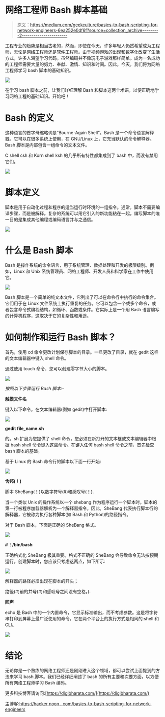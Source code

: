 # 网络工程师 Bash 脚本基础

> 原文：<https://medium.com/geekculture/basics-to-bash-scripting-for-network-engineers-6ea252e0df6f?source=collection_archive---------2----------------------->

工程专业的趋势是相当古老的，然而，即使在今天，许多年轻人仍然希望成为工程师，无论是网络工程师还是软件工程师。由于视频游戏的出现和数字化改变了生活方式，许多人渴望学习代码。虽然编码并不像玩电子游戏那样简单。成为一名成功的工程师需要大量的努力、奉献、激情、知识和时间。因此，今天，我们将为网络工程师学习 bash 脚本的基础知识。

![](img/6c2211f8607feafd2cac7cb877ec6e19.png)

在学习 bash 脚本之前，让我们详细理解 Bash 和脚本这两个术语，以便正确地学习网络工程的基础知识。开始吧！

# **Bash 的定义**

这种语言的首字母缩略词是“Bourne-Again Shell”。Bash 是一个命令语言解释器。它可以在很多系统上使用，在 GNU/Linux 上，它充当默认的命令解释器。Bash 脚本是内部包含一组命令的文本文件。

C shell csh 和 Korn shell ksh 的几乎所有特性都集成到了 bash 中，而没有禁用它们。

![](img/95dd6c98a6735ebacc2246766cdcbd69.png)

# **脚本定义**

脚本是用于自动化过程和程序的适当运行时环境的一组指令。通常，脚本不需要编译步骤，而是被解释。复杂的系统可以用它引入的新功能粘在一起。编写脚本的唯一目的是集成其他编程或编码语言并与之通信。

![](img/b19304b394a3a27cd253c4af35b4f475.png)

# **什么是 Bash 脚本**

Bash 是操作系统的命令语言，用于系统管理、数据处理和开发的极限级别。例如，Linux 和 Unix 系统管理员、网络工程师、开发人员和科学家在工作中使用它。

![](img/0023a16ead5af20657ca777bf3e8ca83.png)

Bash 脚本是一个简单的纯文本文件，它列出了可以在命令行中执行的命令集合。它们用于在 Linux 文件系统上执行重复的任务。它可以包含一个或多个命令，或者包含命令式编程结构，如循环、函数或条件。它实际上是一个用 Bash 语言编写的计算机程序，这取决于它的复杂性和用途。

# **如何制作和运行 Bash 脚本？**

首先，使用 cd 命令更改计划保存脚本的目录。一旦更改了目录，就在 gedit 这样的文本编辑器中键入 shell 命令。

通过使用 touch 命令，您可以创建零字节大小的脚本。

![](img/b3bb95ff8d3e7d2ae19691730732b296.png)

*按照以下步骤运行 Bash 脚本:-*

**触摸文件名**

键入以下命令，在文本编辑器(例如 gedit)中打开脚本:

![](img/2068ba8f1566e478265c61ec02a6523f.png)

**gedit file_name.sh**

的。sh 扩展为您提供了 shell 命令，您必须在新打开的文本框或文本编辑器中根据 bash shell 命令键入这些命令。在键入任何 bash shell 命令之前，首先检查 bash 脚本的基础。

基于 Linux 的 Bash 命令行的脚本以下面一行开始:

![](img/d35900bed1b92ae4f63cb7f88a8e2bdb.png)

**舍邦(！)**

脚本 SheBang(！)以数字符号(#)和感叹号(！).

当一个类似 Unix 的操作系统以一个 shebang 作为程序运行一个脚本时，脚本的第一行被程序加载器解析为一个解释器指令。因此，SheBang 代表执行脚本行的解释器，它被称为执行各种脚本(如 Bash 和 Python)的路径指令。

对于 Bash 脚本，下面是正确的 SheBang 格式。

![](img/da2db609fa1f1b2c552d9708c59fde3d.png)

**#！/bin/bash**

正确格式化 SheBang 极其重要。格式不正确的 SheBang 会导致命令无法按预期运行。创建脚本时，您应该只考虑这两点，如下所示:

![](img/95e5e7d73a1703edd9c30a9213d462f1.png)

解释器的路径必须出现在脚本的开头；

路径(#)前的井号(#)和感叹号之间没有空格。).

**回声**

echo 是 Bash 中的一个内置命令，它显示标准输出，而不考虑参数。这是将字符串打印到屏幕上最广泛使用的命令。它在两个平台上的执行方式是相同的:shell 和 CLI。

![](img/e2919b2e4bf2b493f09d05608099ac46.png)

# **结论**

无论你是一个熟练的网络工程师还是刚刚进入这个领域，都可以尝试上面提到的方法来学习 bash 脚本。我们已经详细阐述了 bash 的所有主要和次要方面，以方便所有网络工程师学习 Bash 编码。

更多科技博客请访问:[https://digibharata.com/](https://digibharata.com/)

主博客:[https://hacker noon . com/basics-to-bash-scripting-for-network-engineers](https://hackernoon.com/basics-to-bash-scripting-for-network-engineers)
